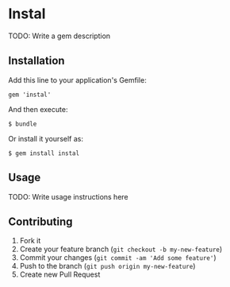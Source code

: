 # Instal

TODO: Write a gem description

## Installation

Add this line to your application's Gemfile:

    gem 'instal'

And then execute:

    $ bundle

Or install it yourself as:

    $ gem install instal

## Usage

TODO: Write usage instructions here

## Contributing

1. Fork it
2. Create your feature branch (`git checkout -b my-new-feature`)
3. Commit your changes (`git commit -am 'Add some feature'`)
4. Push to the branch (`git push origin my-new-feature`)
5. Create new Pull Request
